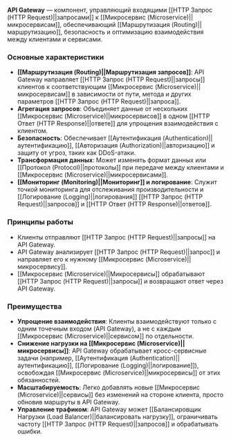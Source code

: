 **API Gateway** — компонент, управляющий входящими [[HTTP Запрос (HTTP Request)||запросами]] к [[Микросервис (Microservice)||микросервисам]], обеспечивающий [[Маршрутизация (Routing)||маршрутизацию]], безопасность и оптимизацию взаимодействия между клиентами и сервисами.


### Основные характеристики

- **[[Маршрутизация (Routing)||Маршрутизация запросов]]**: API Gateway направляет [[HTTP Запрос (HTTP Request)||запросы]] клиентов к соответствующим [[Микросервис (Microservice)||микросервисам]] в зависимости от пути, метода и других параметров [[HTTP Запрос (HTTP Request)||запроса]].
- **Агрегация запросов**: Объединяет данные от нескольких [[Микросервис (Microservice)||микросервисов]] в одном [[HTTP Ответ (HTTP Response)||ответе]] для упрощения взаимодействия с клиентом.
- **Безопасность**: Обеспечивает [[Аутентификация (Authentication)||аутентификацию]], [[Авторизация (Authorization)||авторизацию]] и защиту от угроз, таких как DDoS-атаки.
- **Трансформация данных**: Может изменять формат данных или [[Протокол (Protocol)||протоколы]] при передаче между клиентами и [[Микросервис (Microservice)||микросервисами]].
- **[[Мониторинг (Monitoring)||Мониторинг]] и логирование**: Служит точкой мониторинга для отслеживания производительности и [[Логирование (Logging)||логирования]] [[HTTP Запрос (HTTP Request)||запросов]] и [[HTTP Ответ (HTTP Response)||ответов]].


### Принципы работы

- Клиенты отправляют [[HTTP Запрос (HTTP Request)||запросы]] на API Gateway.
- API Gateway анализирует [[HTTP Запрос (HTTP Request)||запрос]] и направляет его к нужному [[Микросервис (Microservice)||микросервису]].
- [[Микросервис (Microservice)||Микросервисы]] обрабатывают [[HTTP Запрос (HTTP Request)||запросы]] и возвращают ответ через API Gateway.


### Преимущества

- **Упрощение взаимодействия**: Клиенты взаимодействуют только с одним точечным входом (API Gateway), а не с каждым [[Микросервис (Microservice)||сервисом]] по отдельности.
- **Снижение нагрузки на [[Микросервис (Microservice)||микросервисы]]**: API Gateway обрабатывает кросс-сервисные задачи (например, [[Аутентификация (Authentication)||аутентификацию]], [[Логирование (Logging)||логирование]]), освобождая [[Микросервис (Microservice)||микросервисы]] от этих обязанностей.
- **Масштабируемость**: Легко добавлять новые [[Микросервис (Microservice)||сервисы]] без изменений на стороне клиента, просто обновив маршруты в API Gateway.
- **Управление трафиком**: API Gateway может [[Балансировщик Нагрузки (Load Balancer)||балансировать нагрузку]], ограничивать частоту [[HTTP Запрос (HTTP Request)||запросов]] и обрабатывать ошибки.

